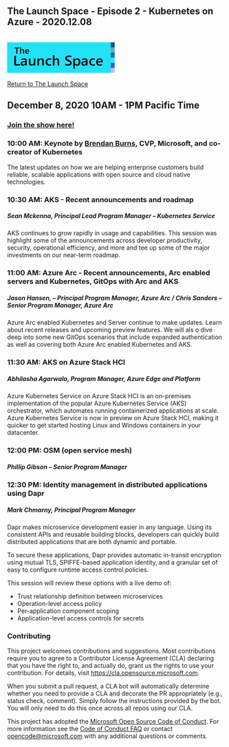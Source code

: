 
## The Launch Space - Episode 2 - Kubernetes on Azure - 2020.12.08
<br/>
<img src="../media/LaunchSpace_Logo-Large_github.png" ant="launchspace logo" title="The Launch Space" width="250">



[Return to The Launch Space](../README.md)
<br/>

## December 8, 2020 10AM - 1PM Pacific Time
### [Join the show here!](http://aka.ms/learntv)  


### 10:00 AM: Keynote by [Brendan Burns](https://www.linkedin.com/in/brendan-burns-487aa590/), CVP, Microsoft, and co-creator of Kubernetes
The latest updates on how we are helping enterprise customers build reliable, scalable applications with open source and cloud native technologies.

### 10:30 AM: AKS - Recent announcements and roadmap	
##### Sean Mckenna, Principal Lead Program Manager – Kubernetes Service 

AKS continues to grow rapidly in usage and capabilities. This session was highlight some of the announcements across developer productivity, security, operational efficiency, and more and tee up some of the major investments on our near-term roadmap.	

### 11:00 AM: Azure Arc - Recent announcements, Arc enabled servers and Kubernetes, GitOps with Arc and AKS	
##### Jason Hansen, – Principal Program Manager, Azure Arc / Chris Sanders – Senior Program Manager, Azure Arc
Azure Arc enabled Kubernetes and Server continue to make updates. Learn about recent releases and upcoming preview features. We will als
o dive deep into some new GitOps scenarios that include expanded authentication as well as covering both Azure Arc enabled Kubernetes and AKS.	

### 11:30 AM: AKS on Azure Stack HCI
##### Abhilasha Agarwala, Program Manager, Azure Edge and Platform
Azure Kubernetes Service on Azure Stack HCI is an on-premises implementation of the popular Azure Kubernetes Service (AKS) orchestrator, which automates running containerized applications at scale. Azure Kubernetes Service is now in preview on Azure Stack HCI, making it quicker to get started hosting Linux and Windows containers in your datacenter.	

### 12:00 PM: OSM (open service mesh)		
##### Phillip Gibson – Senior Program Manager

### 12:30 PM: Identity management in distributed applications using Dapr 	
##### Mark Chmarny, Principal Program Manager

Dapr makes microservice development easier in any language. Using its consistent APIs and reusable building blocks, developers can quickly build distributed applications that are both dynamic and portable. 
 
To secure these applications, Dapr provides automatic in-transit encryption using mutual TLS, SPIFFE-based application identity, and a granular set of easy to configure runtime access control policies.  
 
This session will review these options with a live demo of: 
 
- Trust relationship definition between microservices 
- Operation-level access policy  
- Per-application component scoping  
- Application-level access controls for secrets 


### Contributing

This project welcomes contributions and suggestions.  Most contributions require you to agree to a
Contributor License Agreement (CLA) declaring that you have the right to, and actually do, grant us
the rights to use your contribution. For details, visit https://cla.opensource.microsoft.com.

When you submit a pull request, a CLA bot will automatically determine whether you need to provide
a CLA and decorate the PR appropriately (e.g., status check, comment). Simply follow the instructions
provided by the bot. You will only need to do this once across all repos using our CLA.

This project has adopted the [Microsoft Open Source Code of Conduct](https://opensource.microsoft.com/codeofconduct/).
For more information see the [Code of Conduct FAQ](https://opensource.microsoft.com/codeofconduct/faq/) or
contact [opencode@microsoft.com](mailto:opencode@microsoft.com) with any additional questions or comments.
